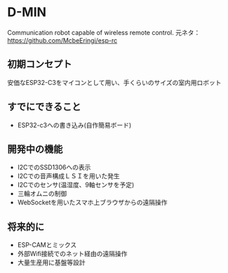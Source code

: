 # D-MIN
Communication robot capable of wireless remote control.
元ネタ：https://github.com/McbeEringi/esp-rc

## 初期コンセプト
安価なESP32-C3をマイコンとして用い、手くらいのサイズの室内用ロボット

## すでにできること
- ESP32-c3への書き込み(自作簡易ボード)


## 開発中の機能
- I2CでのSSD1306への表示
- I2Cでの音声構成ＬＳＩを用いた発生
- I2Cでのセンサ(温湿度、9軸センサを予定)
- 三輪オムニの制御
- WebSocketを用いたスマホ上ブラウザからの遠隔操作


## 将来的に
- ESP-CAMとミックス
- 外部Wifi接続でのネット経由の遠隔操作
- 大量生産用に基盤等設計

